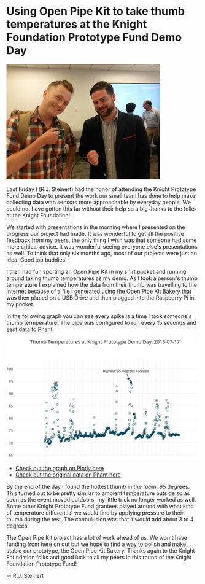 # Using Open Pipe Kit to take thumb temperatures at the Knight Foundation Prototype Fund Demo Day

![R.J. Steinert piping the thumb temperature of Chris Barr, Knight Foundation's Director of Media Innovation. ](images/taking-thumb-temperatures.jpeg)


Last Friday I (R.J. Steinert) had the honor of attending the Knight Prototype Fund Demo Day to present the work our small team has done to help make collecting data with sensors more approachable by everyday people. We could not have gotten this far without their help so a big thanks to the folks at the Knight Foundation! 

We started with presentations in the morning where I presented on the progress our project had made. It was wonderful to get all the positive feedback from my peers, the only thing I wish was that someone had some more critical advice. It was wonderful seeing everyone else's presentations as well. To think that only six months ago, most of our projects were just an idea. Good job buddies!

I then had fun sporting an Open Pipe Kit in my shirt pocket and running around taking thumb temperatures as my demo. As I took a person's thumb temperature I explained how the data from their thumb was travelling to the Internet because of a file I generated using the Open Pipe Kit Bakery that was then placed on a USB Drive and then plugged into the Raspberry Pi in my pocket.  

In the following graph you can see every spike is a time I took someone's thumb termperature. The pipe was configured to run every 15 seconds and sent data to Phant. 

![Thumb temperatures of Knight](images/thumb-temperatures.png)

- [Check out the graph on Plotly here](https://plot.ly/~rjsteinert/34/col1/?share_key=OA9F0Iar7QnemmMoUAillf)
- [Check out the original data on Phant here](https://data.sparkfun.com/streams/AJOJ0mxKQDtJ2qdMV7rM)

By the end of the day I found the hottest thumb in the room, 95 degrees.  This turned out to be pretty similar to ambient temperature outside so as soon as the event moved outdoors, my little trick no longer worked as well. Some other Knight Prototype Fund grantees played around with what kind of temperature differential we would find by applying pressure to their thumb during the test. The conculusion was that it would add about 3 to 4 degrees.  

The Open Pipe Kit project has a lot of work ahead of us. We won't have funding from here on out but we hope to find a way to polish and make stable our prototype, the Open Pipe Kit Bakery. Thanks again to the Knight Foundation folks and good luck to all my peers in this round of the Knight Foundation Prototype Fund!

-- R.J. Steinert

